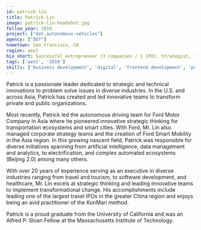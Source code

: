 ```yaml
---
id: patrick-lin
title: Patrick Lin
image: patrick-lin-headshot.jpg
fellow_year: 2019
project: ["dot-autonomous-vehicles"]
agency: ["DOT"]
hometown: San Francisco, CA
region: west
bio_short: Successful entrepreneur (3 companies / 1 IPO), Strategist, Team Builder, Lifelong Learner,  20+ years of experience in the U.S. and across Asia implementing transformational innovation to over 30 million stakeholders
tags: ['west', '2019']
skills: ['business development', 'digital', 'frontend development', 'policy', 'product', 'user experience']
---
```


Patrick is a passionate leader dedicated to strategic and technical innovations to problem solve issues in diverse industries. In the U.S. and across Asia, Patrick has created and led innovative teams to transform private and public organizations.

Most recently, Patrick led the autonomous driving team for Ford Motor Company in Asia where he pioneered innovative strategic thinking for transportation ecosystems and smart cities. With Ford, Mr. Lin also managed corporate strategy teams and the creation of Ford Smart Mobility in the Asia region. In this growing nascent field, Patrick was responsible for diverse initiatives spanning from artificial intelligence, data management and analytics, to electrification, and complex automated ecosystems (Beijing 2.0) among many others.

With over 20 years of experience serving as an executive in diverse industries ranging from travel and tourism, to software development, and healthcare, Mr. Lin excels at strategic thinking and leading innovative teams to implement transformational change.  His accomplishments include leading one of the largest travel IPOs in the greater China region and enjoys being an avid practitioner of the KonMari method.

Patrick is a proud graduate from the University of California and was an Alfred P. Sloan Fellow at the Massachusetts Institute of Technology.
